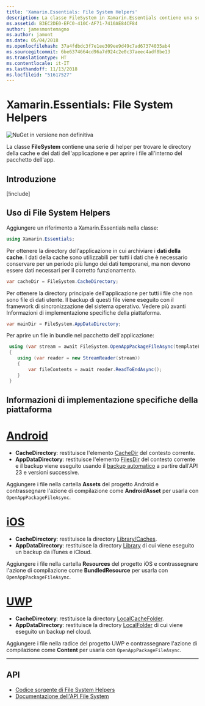 ```yaml
---
title: 'Xamarin.Essentials: File System Helpers'
description: La classe FileSystem in Xamarin.Essentials contiene una serie di helper per trovare le directory della cache e dei dati dell'applicazione e per aprire i file all'interno del pacchetto dell'app.
ms.assetid: B3EC2DE0-EFC0-410C-AF71-7410AE84CF84
author: jamesmontemagno
ms.author: jamont
ms.date: 05/04/2018
ms.openlocfilehash: 37a4fdbdc3f7e1ee309ee9d49c7ad67374035ab4
ms.sourcegitcommit: 6be6374664cd96a7d924c2e0c37aeec4adf8be13
ms.translationtype: HT
ms.contentlocale: it-IT
ms.lasthandoff: 11/13/2018
ms.locfileid: "51617527"
---
```

# <a name="xamarinessentials-file-system-helpers"></a>Xamarin.Essentials: File System Helpers

![NuGet in versione non definitiva](~/media/shared/pre-release.png)

La classe **FileSystem** contiene una serie di helper per trovare le directory della cache e dei dati dell'applicazione e per aprire i file all'interno del pacchetto dell'app.

## <a name="get-started"></a>Introduzione

[!include[](~/essentials/includes/get-started.md)]

## <a name="using-file-system-helpers"></a>Uso di File System Helpers

Aggiungere un riferimento a Xamarin.Essentials nella classe:

```csharp
using Xamarin.Essentials;
```

Per ottenere la directory dell'applicazione in cui archiviare i **dati della cache**. I dati della cache sono utilizzabili per tutti i dati che è necessario conservare per un periodo più lungo dei dati temporanei, ma non devono essere dati necessari per il corretto funzionamento.

```csharp
var cacheDir = FileSystem.CacheDirectory;
```

Per ottenere la directory principale dell'applicazione per tutti i file che non sono file di dati utente. Il backup di questi file viene eseguito con il framework di sincronizzazione del sistema operativo. Vedere più avanti Informazioni di implementazione specifiche della piattaforma.

```csharp
var mainDir = FileSystem.AppDataDirectory;
```

Per aprire un file in bundle nel pacchetto dell'applicazione:

```csharp
 using (var stream = await FileSystem.OpenAppPackageFileAsync(templateFileName))
 {
    using (var reader = new StreamReader(stream))
    {
        var fileContents = await reader.ReadToEndAsync();
    }
 }
```

## <a name="platform-implementation-specifics"></a>Informazioni di implementazione specifiche della piattaforma

# <a name="androidtabandroid"></a>[Android](#tab/android)

- **CacheDirectory**: restituisce l'elemento [CacheDir](https://developer.android.com/reference/android/content/Context.html#getCacheDir) del contesto corrente.
- **AppDataDirectory**: restituisce l'elemento [FilesDir](https://developer.android.com/reference/android/content/Context.html#getFilesDir) del contesto corrente e il backup viene eseguito usando il [backup automatico](https://developer.android.com/guide/topics/data/autobackup.html) a partire dall'API 23 e versioni successive.

Aggiungere i file nella cartella **Assets** del progetto Android e contrassegnare l'azione di compilazione come **AndroidAsset** per usarla con `OpenAppPackageFileAsync`.

# <a name="iostabios"></a>[iOS](#tab/ios)

- **CacheDirectory**: restituisce la directory [Library/Caches](https://developer.apple.com/library/content/documentation/FileManagement/Conceptual/FileSystemProgrammingGuide/FileSystemOverview/FileSystemOverview.html).
- **AppDataDirectory**: restituisce la directory [Library](https://developer.apple.com/library/content/documentation/FileManagement/Conceptual/FileSystemProgrammingGuide/FileSystemOverview/FileSystemOverview.html) di cui viene eseguito un backup da iTunes e iCloud.

Aggiungere i file nella cartella **Resources** del progetto iOS e contrassegnare l'azione di compilazione come **BundledResource** per usarla con `OpenAppPackageFileAsync`.

# <a name="uwptabuwp"></a>[UWP](#tab/uwp)

- **CacheDirectory**: restituisce la directory [LocalCacheFolder](https://docs.microsoft.com/uwp/api/windows.storage.applicationdata.localcachefolder#Windows_Storage_ApplicationData_LocalCacheFolder).
- **AppDataDirectory**: restituisce la directory [LocalFolder](https://docs.microsoft.com/uwp/api/windows.storage.applicationdata.localfolder#Windows_Storage_ApplicationData_LocalFolder) di cui viene eseguito un backup nel cloud.

Aggiungere i file nella radice del progetto UWP e contrassegnare l'azione di compilazione come **Content** per usarla con `OpenAppPackageFileAsync`.

--------------

## <a name="api"></a>API

- [Codice sorgente di File System Helpers](https://github.com/xamarin/Essentials/tree/master/Xamarin.Essentials/FileSystem)
- [Documentazione dell'API File System](xref:Xamarin.Essentials.FileSystem)
